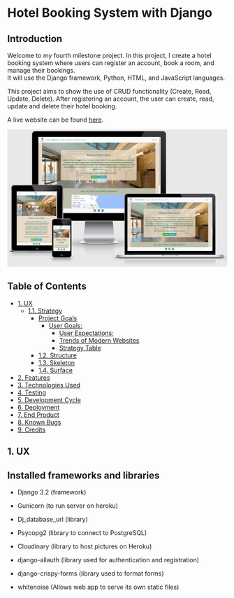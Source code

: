 # Hotel Booking System with Django

## Introduction

Welcome to my fourth milestone project. In this project, I create a hotel booking system where users can register an account, book a room, and manage their bookings.  
It will use the Django framework, Python, HTML, and JavaScript languages.

This project aims to show the use of CRUD functionality (Create, Read, Update, Delete). After registering an account, the user can create, read, update and delete their hotel booking.

A live website can be found [here](https://my-hotel-project.herokuapp.com/).

![website preview](readme_assets/images/website_preview.png)

## Table of Contents

- [1. UX](#ux)
  - [1.1. Strategy](#strategy)
    - [Project Goals](#project-goals)
      - [User Goals:](#user-goals)
        - [User Expectations:](#user-expectations)
        - [Trends of Modern Websites](#trends-of-modern-websites)
        - [Strategy Table](#strategy-table)
    - [1.2. Structure](#structure)
    - [1.3. Skeleton](#skeleton)
    - [1.4. Surface](#surface)
- [2. Features](#features)
- [3. Technologies Used](#technologies-used)
- [4. Testing](#testing)
- [5. Development Cycle](#development-cycle)
- [6. Deployment](#deployment)
- [7. End Product](#end-product)
- [8. Known Bugs](#known-bugs)
- [9. Credits](#credits)

<a name="ux"></a>

## 1. UX

## Installed frameworks and libraries

* Django 3.2 (framework)
* Gunicorn (to run server on heroku)

* Dj_database_url (library)
* Psycopg2 (library to connect to PostgreSQL)
* Cloudinary (library to host pictures on Heroku)
* django-allauth (library used for authentication and registration)
* django-crispy-forms (library used to format forms)
* whitenoise (Allows web app to serve its own static files)
